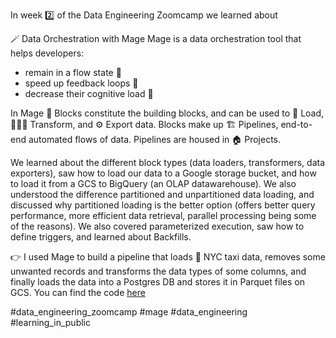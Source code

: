 In week 2️⃣ of the Data Engineering Zoomcamp we learned about 

🪄 Data Orchestration with Mage
Mage is a data orchestration tool that helps developers:
* remain in a flow state 🌊
* speed up feedback loops 🔁
* decrease their cognitive load 🧱

In Mage 🧱 Blocks constitute the building blocks, and can be used to 🔨 Load, 👷🏻‍♂️ Transform, and ⚙️ Export data. Blocks make up 🏗️ Pipelines, end-to-end automated flows of data. Pipelines are housed in 🏠 Projects.

We learned about the different block types (data loaders, transformers, data exporters), saw how to load our data to a Google storage bucket, and how to load it from a GCS to BigQuery (an OLAP datawarehouse). We also understood the difference partitioned and unpartitioned data loading, and discussed why partitioned loading is the better option (offers better query performance, more efficient data retrieval, parallel processing being some of the reasons). We also covered parameterized execution, saw how to define triggers, and learned about Backfills.

👉 I used Mage to build a pipeline that loads 🚕 NYC taxi data, removes some unwanted records and transforms the data types of some columns, and finally loads the data into a Postgres DB and stores it in Parquet files on GCS. You can find the code [here](https://github.com/el-grudge/data-engineering-zoomcamp/tree/main/week_2) 

#data_engineering_zoomcamp #mage #data_engineering #learning_in_public